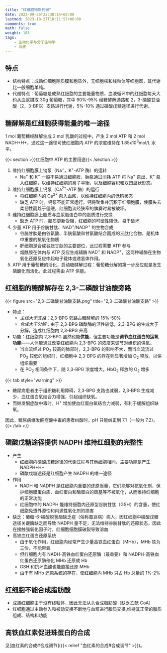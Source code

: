 ```yaml
---
title: "红细胞物质代谢"
date: 2023-09-26T22:38:14+08:00
lastmod: 2023-10-27T18:11:57+08:00
comments: true
math: false
weight: 183
tags:
    - 生物化学与分子生物学
    - 血液
---
```


## 特点

- 结构特点：成熟红细胞除质膜和胞质外，无细胞核和线粒体等细胞器，其代谢比一般细胞单纯。
- 代谢特点：葡萄糖是成熟红细胞的主要能量物质，血液循环中的红细胞每天大约从血浆摄取 30g 葡萄糖，其中 90%-95% 经糖酵解通路和 2，3-磷酸甘油酸（2，3-BPG）支路进行代谢，5%-10% 通过磷酸戊糖途径进行代谢。

## 糖酵解是红细胞获得能量的唯一途径

1 mol 葡萄糖经酵解生成 2 mol 乳酸的过程中，产生 2 mol ATP 和 2 mol NADH+H+，通过这一途径可使红细胞内 ATP 的浓度维持在 1.85x10<sup>3</sup>mol/L 水平。

{{< section >}}红细胞中 ATP 的主要用途{{< /section >}}

1. 维持红细胞膜上钠泵（Na<sup>+</sup>，K<sup>+</sup>-ATP 酶）的运转
    - Na<sup>+</sup> 和 K<sup>+</sup> 一般不易通过细胞膜，钠泵通过消耗 ATP 将 Na<sup>+</sup> 泵出、K<sup>+</sup> 泵入红细胞，以维持红细胞的离子平衡，以及细胞容积和双凹盘状形态。
2. 维持红细胞膜上钙泵（Ca<sup>2+</sup>-ATP 酶）的运行
    - 将红细胞内的 Ca<sup>2+</sup> 泵入血浆，以维持红细胞内的低钙状态
    - 缺乏 ATP 时，钙泵不能正常运行，钙将聚集并沉积于红细胞膜，使膜失去柔韧性而趋于僵硬，红细胞流经狭窄的脾窦时易被破坏。
3. 维持红细胞膜上脂质与血浆脂蛋白中的脂质进行交换
    - 缺乏 ATP 时，脂质更新受阻，红细胞的可塑性降低，易于破坏
4. 少量 ATP 用于谷胱甘肽、NAD<sup>+</sup>/NADP<sup>+</sup> 的生物合成
    - 谷胱甘肽是由谷氨酸、半胱氨酸和甘氨酸结合而成的三肽化合物，是机体中重要的抗氧化物质
    - 肝细胞是合成谷胱甘肽的主要部位，此过程需要 ATP 参与
    - 烟酰胺在体内与 ATP 反应生成辅酶 NAD<sup>+</sup> 和 NADP<sup>+</sup>，这两种辅酶在生物氧化还原反应中起电子载体或递氢体作用。
5. ATP 用于葡萄糖的活化，启动糖酵解过程：葡萄糖分解的第一步反应就是发生磷酸化而活化，此过程需由 ATP 供能。

## 红细胞的糖酵解存在 2,3-二磷酸甘油酸旁路

{{< figure src="2,3-二磷酸甘油酸支路.png" title="2,3-二磷酸甘油酸支路" >}}

- 特点：
    - *主线大于支路*：2,3-BPG 旁路占糖酵解的 15%-50%
    - *合成大于分解*：由于 2,3-BPG 磷酸酶的活性较低，2,3-BPG 的生成大于分解，造成红细胞内 2,3-BPG 升高
- 功能：红细胞内 2,3-BPG 虽然也能**供能**，但主要功能是**调节血红蛋白的运氧功能**——人体能通过改变红细胞内 2,3-BPG 的浓度来调节对组织的供氧。
    - 当血流经过 PO<sub>2</sub> 较高的肺部时，2,3-BPG 的影响不大，而当血流流过 PO<sub>2</sub> 较低的组织时，红细胞中 2,3-BPG 的存在则显著增加 O<sub>2</sub> 释放，以供组织需要
    - 在 PO<sub>2</sub> 相同条件下，随 2,3-BPG 浓度增大，HbO<sub>2</sub> 释放的 O<sub>2</sub> 增多

{{< tab style="warning" >}}
- 糖尿病患者由于组织糖利用障碍，2,3-BPG 支路也减弱，2,3-BPG 生成减少，血红蛋白氧结合力增强，引起组织缺氧。
- 而继发酮症酸中毒时，H<sup>+</sup> 增加使血红蛋白氧结合力减弱，有利于缓解组织缺氧。

因此，糖尿病继发酮症酸中毒的患者纠酸时，pH 只能纠正到 7.1（一般为 7.2）。
{{< /tab >}}

## 磷酸戊糖途径提供 NADPH 维持红细胞的完整性

- 产生
    - 红细胞内磷酸戊糖途径的代谢过程与其他细胞相同，主要功能是产生 NADPH+H+
    - 磷酸戊糖途径是红细胞产生 NADPH 的唯一途径
- 作用
    - NADH 和 NADPH 是红细胞内重要的还原当量，它们能够对抗氧化剂，保护细胞膜蛋白质、血红蛋白和酶蛋白的巯基等不被氧化，从而维持红细胞的正常功能
    - 红细胞中的 NADPH 能维持细胞内还原型谷胱甘肽（GSH）的含量，使红细胞免遭外源性和内源性氧化剂的损害
- 缺乏：葡糖-6-磷酸脱氢酶缺乏症（俗称蚕豆病）病人，因红细胞中磷酸戊糖途径关键酶缺乏而导致 NADPH 量不足，无法维持谷胱甘肽的还原状态，因此在接触强氧化因子时，红细胞细胞膜破裂导致溶血
- 高铁血红蛋白还原系统
    - 由于氧化作用，红细胞内经常产生少量高铁血红蛋白（MHb），MHb 铁为三价，不能带氧
    - 但红细胞内有 NADH-高铁血红蛋白还原酶（最重要）和 NADPH-高铁血红蛋白还原酶催化 MHb 还原成 Hb
    - GSH 和抗坏血酸也能直接还原 MHb
    - 由于有 MHb 还原系统的存在，使红细胞内 MHb 只占 Hb 总量的 1%-2%

## 红细胞不能合成脂肪酸

- 成熟红细胞由于没有线粒体，因此无法从头合成脂肪酸（缺乏乙酰 CoA）
- 红细胞通过主动参入和被动交换不断地与血浆进行脂质交换,维持其正常的脂质组成、结构和功能

## 高铁血红素促进珠蛋白的合成

见[血红素的合成#合成调节]({{< relref "血红素的合成#合成调节" >}})。
